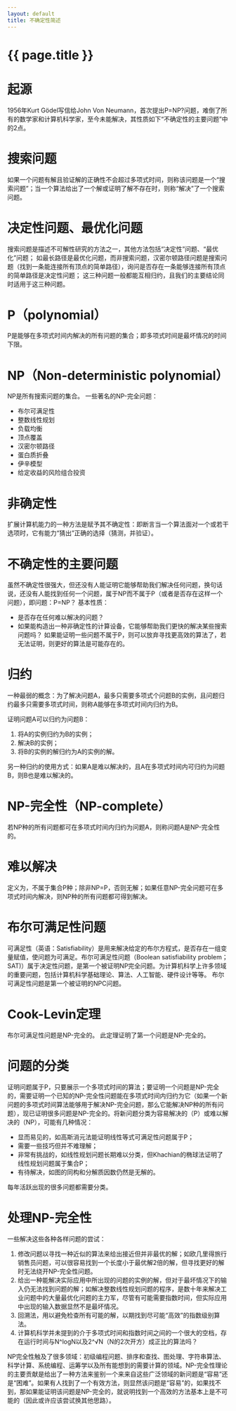 ```yaml
---
layout: default
title: 不确定性简述
---
```


{{ page.title }}
===

# 起源

1956年Kurt Gödel写信给John Von Neumann，首次提出P=NP?问题，难倒了所有的数学家和计算机科学家，至今未能解决，其性质如下“不确定性的主要问题”中的2点。

# 搜索问题

如果一个问题有解且验证解的正确性不会超过多项式时间，则称该问题是一个“搜索问题”；当一个算法给出了一个解或证明了解不存在时，则称“解决”了一个搜索问题。

# 决定性问题、最优化问题

搜索问题是描述不可解性研究的方法之一，其他方法包括“决定性”问题、“最优化”问题；
如最长路径是最优化问题，而非搜索问题，汉密尔顿路径问题是搜索问题（找到一条能连接所有顶点的简单路径），询问是否存在一条能够连接所有顶点的简单路径是决定性问题；
这三种问题一般都能互相归约，且我们的主要结论同时适用于这三种问题。

# P（polynomial）

P是能够在多项式时间内解决的所有问题的集合；即多项式时间是最坏情况的时间下限。

# NP（Non-deterministic polynomial）

NP是所有搜索问题的集合。
一些著名的NP-完全问题：
* 布尔可满足性
* 整数线性规划
* 负载均衡
* 顶点覆盖
* 汉密尔顿路径
* 蛋白质折叠
* 伊辛模型
* 给定收益的风险组合投资

# 非确定性

扩展计算机能力的一种方法是赋予其不确定性：即断言当一个算法面对一个或若干选项时，它有能力“猜出”正确的选择（猜测，并验证）。

# 不确定性的主要问题

虽然不确定性很强大，但还没有人能证明它能够帮助我们解决任何问题，换句话说，还没有人能找到任何一个问题，属于NP而不属于P（或者是否存在这样一个问题），即问题：P=NP？
基本性质：
* 是否存在任何难以解决的问题？
* 如果能构造出一种非确定性的计算设备，它能够帮助我们更快的解决某些搜索问题吗？
如果能证明一些问题不属于P，则可以放弃寻找更高效的算法了，若无法证明，则更好的算法是可能存在的。

# 归约

一种最弱的概念：为了解决问题A，最多只需要多项式个问题B的实例，且问题归约最多只需要多项式时间，则称A能够在多项式时间内归约为B。

证明问题A可以归约为问题B：

1. 将A的实例归约为B的实例；
2. 解决B的实例；
3. 将B的实例的解归约为A的实例的解。

另一种归约的使用方式：如果A是难以解决的，且A在多项式时间内可归约为问题B，则B也是难以解决的。

# NP-完全性（NP-complete）

若NP种的所有问题都可在多项式时间内归约为问题A，则称问题A是NP-完全性的。

# 难以解决

定义为，不属于集合P种；除非NP=P，否则无解；如果任意NP-完全问题可在多项式时间内解决，则NP种的所有问题都可得到解决。

# 布尔可满足性问题

可满足性（英语：Satisfiability）是用来解决给定的布尔方程式，是否存在一组变量赋值，使问题为可满足。布尔可满足性问题（Boolean satisfiability problem；SAT)）属于决定性问题，是第一个被证明NP完全问题。为计算机科学上许多领域的重要问题，包括计算机科学基础理论、算法、人工智能、硬件设计等等。
布尔可满足性问题是第一个被证明的NPC问题。

# Cook-Levin定理

布尔可满足性问题是NP-完全的。
此定理证明了第一个问题是NP-完全的。

# 问题的分类

证明问题属于P，只要展示一个多项式时间的算法；要证明一个问题是NP-完全的，需要证明一个已知的NP-完全性问题能在多项式时间内归约为它（如果一个新问题的多项式时间算法能够用于解决NP-完全问题，那么它能解决NP种的所有问题），现已证明很多问题是NP-完全的。将新问题分类为容易解决的（P）或难以解决的（NP），可能有几种情况：

* 显而易见的，如高斯消元法能证明线性等式可满足性问题属于P；
* 需要一些技巧但并不难理解；
* 非常有挑战的，如线性规划问题长期难以分类，但Khachian的椭球法证明了线性规划问题属于集合P；
* 有待解决，如图的同构和分解质因数仍然是无解的。

每年活跃出现的很多问题都需要分类。

# 处理NP-完全性

一些解决这些各种各样问题的尝试：

1. 修改问题以寻找一种近似的算法来给出接近但并非最优的解；如欧几里得旅行销售员问题，可以很容易找到一个长度小于最优解2倍的解，但寻找更好的解时无法绕开NP-完全性问题。
2. 给出一种能解决实际应用中所出现的问题的实例的解，但对于最坏情况下的输入仍无法找到问题的解；如解决整数线性规划问题的程序，是数十年来解决工业问题中的大量最优化问题的主力军，尽管有可能需要指数时间，但实际应用中出现的输入数据显然不是最坏情况。
3. 回溯法，用以避免检查所有可能的解，以期找到尽可能“高效”的指数级别算法。
4. 计算机科学并未提到的介于多项式时间和指数时间之间的一个很大的空档，存在运行时间与N^logN以及2^√N（N的2次开方）成正比的算法吗？

NP完全性触及了很多领域：初级编程问题、排序和查找、图处理、字符串算法、科学计算、系统编程、运筹学以及所有能想到的需要计算的领域。NP-完全性理论的主要贡献是给出了一种方法来鉴别一个来来自这些广泛领域的新问题是“容易”还是“困难”。如果有人找到了一个有效方法，则显然该问题是“容易”的，如果找不到，那如果能证明该问题是NP-完全的，就说明找到一个高效的方法基本上是不可能的（因此或许应该尝试换其他思路）。
